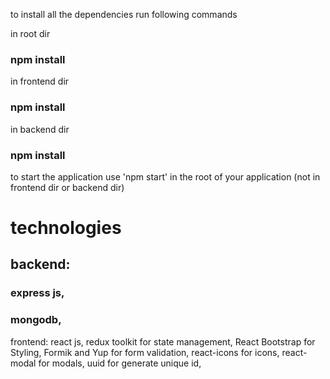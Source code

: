 to install all the dependencies run following commands

in root dir
### npm install

in frontend dir
### npm install


in backend dir
### npm install
to start the application use 'npm start' in the root of your application (not in frontend dir or backend dir)

# technologies

## backend:
### express js, 
### mongodb, 

frontend:
react js, 
redux toolkit for state management, 
React Bootstrap for Styling, 
Formik and Yup for form validation, 
react-icons for icons, 
react-modal for modals, 
uuid for generate unique id, 
